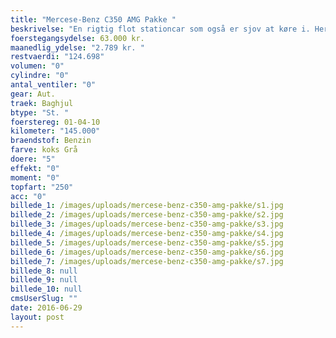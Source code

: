 ```yaml
---
title: "Mercese-Benz C350 AMG Pakke "
beskrivelse: "En rigtig flot stationcar som også er sjov at køre i. Her er en af de biler hvor du får meget bil for få penge. "
foerstegangsydelse: 63.000 kr.
maanedlig_ydelse: "2.789 kr. "
restvaerdi: "124.698"
volumen: "0"
cylindre: "0"
antal_ventiler: "0"
gear: Aut.
traek: Baghjul
btype: "St. "
foerstereg: 01-04-10
kilometer: "145.000"
braendstof: Benzin
farve: koks Grå
doere: "5"
effekt: "0"
moment: "0"
topfart: "250"
acc: "0"
billede_1: /images/uploads/mercese-benz-c350-amg-pakke/s1.jpg
billede_2: /images/uploads/mercese-benz-c350-amg-pakke/s2.jpg
billede_3: /images/uploads/mercese-benz-c350-amg-pakke/s3.jpg
billede_4: /images/uploads/mercese-benz-c350-amg-pakke/s4.jpg
billede_5: /images/uploads/mercese-benz-c350-amg-pakke/s5.jpg
billede_6: /images/uploads/mercese-benz-c350-amg-pakke/s6.jpg
billede_7: /images/uploads/mercese-benz-c350-amg-pakke/s7.jpg
billede_8: null
billede_9: null
billede_10: null
cmsUserSlug: ""
date: 2016-06-29 
layout: post
---
```



